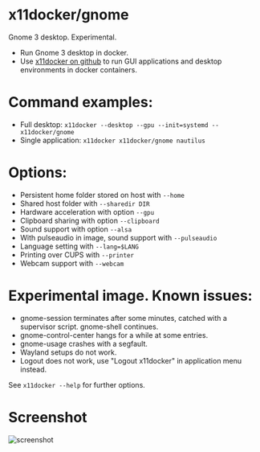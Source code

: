 # x11docker/gnome
Gnome 3 desktop. Experimental.

 - Run Gnome 3 desktop in docker. 
 - Use [x11docker on github](https://github.com/mviereck/x11docker) to run GUI applications and desktop environments in docker containers.

# Command examples: 
 - Full desktop: `x11docker --desktop --gpu --init=systemd -- x11docker/gnome`
 - Single application: `x11docker x11docker/gnome nautilus`

# Options:
 - Persistent home folder stored on host with   `--home`
 - Shared host folder with                      `--sharedir DIR`
 - Hardware acceleration with option            `--gpu`
 - Clipboard sharing with option                `--clipboard`
 - Sound support with option                    `--alsa`
 - With pulseaudio in image, sound support with `--pulseaudio`
 - Language setting with                        `--lang=$LANG`
 - Printing over CUPS with                      `--printer`
 - Webcam support with                          `--webcam`


# Experimental image. Known issues:
 - gnome-session terminates after some minutes, catched with a supervisor script. gnome-shell continues.
 - gnome-control-center hangs for a while at some entries.
 - gnome-usage crashes with a segfault.
 - Wayland setups do not work.
 - Logout does not work, use "Logout x11docker" in application menu instead.

See `x11docker --help` for further options.

 # Screenshot
![screenshot](https://raw.githubusercontent.com/mviereck/x11docker/screenshots/screenshot-gnome.png "Gnome 3 desktop")
